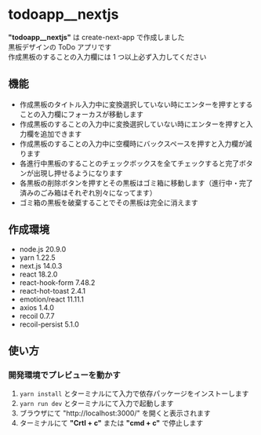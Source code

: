 # todoapp\_\_nextjs

**"todoapp\_\_nextjs"** は create-next-app で作成しました  
黒板デザインの ToDo アプリです  
作成黒板のすることの入力欄には 1 つ以上必ず入力してください

## 機能

- 作成黒板のタイトル入力中に変換選択していない時にエンターを押すとすることの入力欄にフォーカスが移動します
- 作成黒板のすることの入力中に変換選択していない時にエンターを押すと入力欄を追加できます
- 作成黒板のすることの入力中に空欄時にバックスペースを押すと入力欄が減ります
- 各進行中黒板のすることのチェックボックスを全てチェックすると完了ボタンが出現し押せるようになります
- 各黒板の削除ボタンを押すとその黒板はゴミ箱に移動します（進行中・完了済みのごみ箱はそれぞれ別々になってます）
- ゴミ箱の黒板を破棄することでその黒板は完全に消えます

## 作成環境

- node.js 20.9.0
- yarn 1.22.5
- next.js 14.0.3
- react 18.2.0
- react-hook-form 7.48.2
- react-hot-toast 2.4.1
- emotion/react 11.11.1
- axios 1.4.0
- recoil 0.7.7
- recoil-persist 5.1.0

## 使い方

### 開発環境でプレビューを動かす

1. `yarn install` とターミナルにて入力で依存パッケージをインストーします
2. `yarn run dev` とターミナルにて入力で起動します
3. ブラウザにて "http://localhost:3000/" を開くと表示されます
4. ターミナルにて **"Crtl + c"** または **"cmd + c"** で停止します
